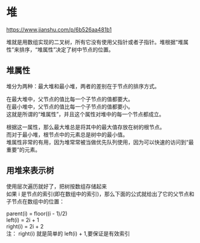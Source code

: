 
# 堆

https://www.jianshu.com/p/6b526aa481b1<br>

堆就是用数组实现的二叉树，所有它没有使用父指针或者子指针。堆根据“堆属性”来排序，“堆属性”决定了树中节点的位置。<br>

## 堆属性
堆分为两种：最大堆和最小堆，两者的差别在于节点的排序方式。<br>

在最大堆中，父节点的值比每一个子节点的值都要大。<br>
在最小堆中，父节点的值比每一个子节点的值都要小。<br>
这就是所谓的“堆属性”，并且这个属性对堆中的每一个节点都成立。<br>

根据这一属性，那么最大堆总是将其中的最大值存放在树的根节点。<br>
而对于最小堆，根节点中的元素总是树中的最小值。<br>
堆属性非常的有用，因为堆常常被当做优先队列使用，因为可以快速的访问到“最重要”的元素。<br>

## 用堆来表示树
使用层次遍历就好了，把树按数组存储起来<br>
如果 i 是节点的索引(即在数组中的索引)，那么下面的公式就给出了它的父节点和子节点在数组中的位置：<br>

parent(i) = floor((i - 1)/2)<br>
left(i)   = 2i + 1<br>
right(i)  = 2i + 2<br>
注： right(i) 就是简单的 left(i) + 1,要保证是有效索引
